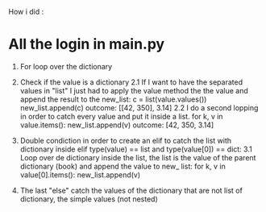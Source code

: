 How i did :
# All the login in main.py

1. For loop over the dictionary
2. Check if the value is a dictionary
2.1 If I want to have the separated values in "list" I just had to apply the value method the the value and append the result to the new_list:
c = list(value.values())
            new_list.append(c)
outcome: [[42, 350], 3.14]
2.2 I do a second lopping in order to catch every value and put it inside a list. 
            for k, v in value.items():
                new_list.append(v)
outcome: [42, 350, 3.14]
3. Double condiction in order to create an elif to catch the list with dictionary inside
elif type(value) == list and type(value[0]) == dict:
3.1 Loop over de dictionary inside the list, the list is the value of the parent dictionary (book) and append the value to new_
list:
            for k, v in value[0].items():
                new_list.append(v)

4. The last "else" catch the values of the dictionary that are not list of dictionary, the simple values (not nested)